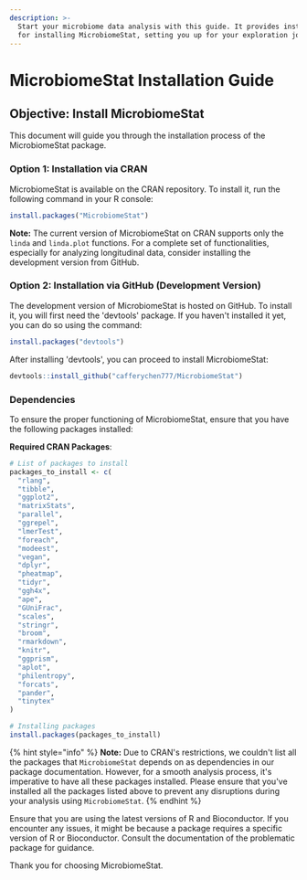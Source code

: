 ```yaml
---
description: >-
  Start your microbiome data analysis with this guide. It provides instructions
  for installing MicrobiomeStat, setting you up for your exploration journey.
---
```


# MicrobiomeStat Installation Guide

## Objective: Install MicrobiomeStat

This document will guide you through the installation process of the MicrobiomeStat package.

### Option 1: Installation via CRAN
MicrobiomeStat is available on the CRAN repository. To install it, run the following command in your R console:

```R
install.packages("MicrobiomeStat")
```

**Note:** The current version of MicrobiomeStat on CRAN supports only the `linda` and `linda.plot` functions. For a complete set of functionalities, especially for analyzing longitudinal data, consider installing the development version from GitHub.

### Option 2: Installation via GitHub (Development Version)
The development version of MicrobiomeStat is hosted on GitHub. To install it, you will first need the 'devtools' package. If you haven't installed it yet, you can do so using the command:

```R
install.packages("devtools")
```

After installing 'devtools', you can proceed to install MicrobiomeStat:

```R
devtools::install_github("cafferychen777/MicrobiomeStat")
```

### Dependencies
To ensure the proper functioning of MicrobiomeStat, ensure that you have the following packages installed:

**Required CRAN Packages**:

```R
# List of packages to install
packages_to_install <- c(
  "rlang",
  "tibble",
  "ggplot2",
  "matrixStats",
  "parallel",
  "ggrepel",
  "lmerTest",
  "foreach",
  "modeest",
  "vegan",
  "dplyr",
  "pheatmap",
  "tidyr",
  "ggh4x",
  "ape",
  "GUniFrac",
  "scales",
  "stringr",
  "broom",
  "rmarkdown",
  "knitr",
  "ggprism",
  "aplot",
  "philentropy",
  "forcats",
  "pander",
  "tinytex"
)

# Installing packages
install.packages(packages_to_install)
```

{% hint style="info" %}
**Note:** Due to CRAN's restrictions, we couldn't list all the packages that `MicrobiomeStat` depends on as dependencies in our package documentation. However, for a smooth analysis process, it's imperative to have all these packages installed. Please ensure that you've installed all the packages listed above to prevent any disruptions during your analysis using `MicrobiomeStat`.
{% endhint %}

Ensure that you are using the latest versions of R and Bioconductor. If you encounter any issues, it might be because a package requires a specific version of R or Bioconductor. Consult the documentation of the problematic package for guidance.

Thank you for choosing MicrobiomeStat.
